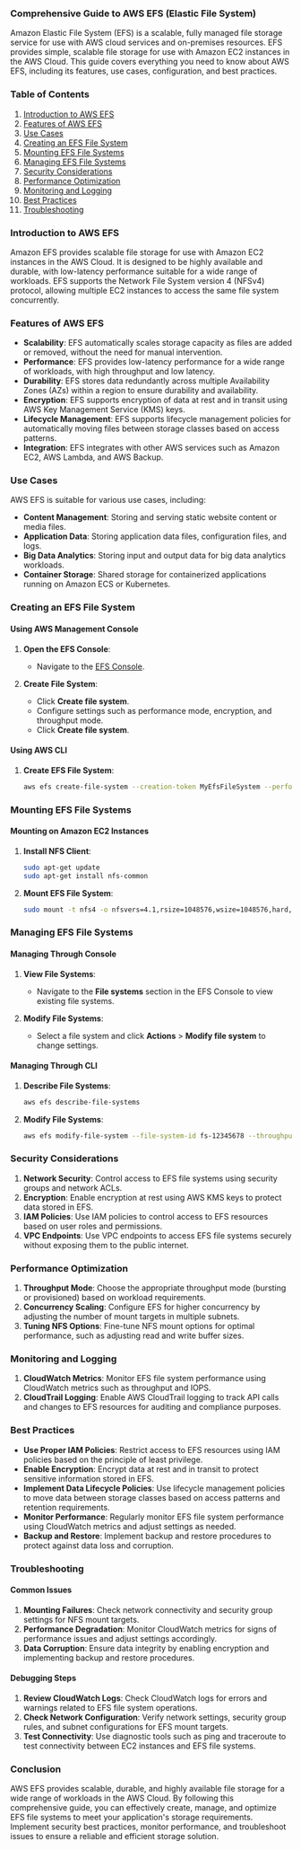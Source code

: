### Comprehensive Guide to AWS EFS (Elastic File System)

Amazon Elastic File System (EFS) is a scalable, fully managed file storage service for use with AWS cloud services and on-premises resources. EFS provides simple, scalable file storage for use with Amazon EC2 instances in the AWS Cloud. This guide covers everything you need to know about AWS EFS, including its features, use cases, configuration, and best practices.

### Table of Contents

1. [Introduction to AWS EFS](#introduction)
2. [Features of AWS EFS](#features)
3. [Use Cases](#use-cases)
4. [Creating an EFS File System](#creating-efs)
5. [Mounting EFS File Systems](#mounting-efs)
6. [Managing EFS File Systems](#managing-efs)
7. [Security Considerations](#security)
8. [Performance Optimization](#performance)
9. [Monitoring and Logging](#monitoring)
10. [Best Practices](#best-practices)
11. [Troubleshooting](#troubleshooting)

### Introduction to AWS EFS

Amazon EFS provides scalable file storage for use with Amazon EC2 instances in the AWS Cloud. It is designed to be highly available and durable, with low-latency performance suitable for a wide range of workloads. EFS supports the Network File System version 4 (NFSv4) protocol, allowing multiple EC2 instances to access the same file system concurrently.

### Features of AWS EFS

- **Scalability**: EFS automatically scales storage capacity as files are added or removed, without the need for manual intervention.
- **Performance**: EFS provides low-latency performance for a wide range of workloads, with high throughput and low latency.
- **Durability**: EFS stores data redundantly across multiple Availability Zones (AZs) within a region to ensure durability and availability.
- **Encryption**: EFS supports encryption of data at rest and in transit using AWS Key Management Service (KMS) keys.
- **Lifecycle Management**: EFS supports lifecycle management policies for automatically moving files between storage classes based on access patterns.
- **Integration**: EFS integrates with other AWS services such as Amazon EC2, AWS Lambda, and AWS Backup.

### Use Cases

AWS EFS is suitable for various use cases, including:

- **Content Management**: Storing and serving static website content or media files.
- **Application Data**: Storing application data files, configuration files, and logs.
- **Big Data Analytics**: Storing input and output data for big data analytics workloads.
- **Container Storage**: Shared storage for containerized applications running on Amazon ECS or Kubernetes.

### Creating an EFS File System

#### Using AWS Management Console

1. **Open the EFS Console**:
   - Navigate to the [EFS Console](https://console.aws.amazon.com/efs).

2. **Create File System**:
   - Click **Create file system**.
   - Configure settings such as performance mode, encryption, and throughput mode.
   - Click **Create file system**.

#### Using AWS CLI

1. **Create EFS File System**:

   ```sh
   aws efs create-file-system --creation-token MyEfsFileSystem --performance-mode generalPurpose --encrypted
   ```

### Mounting EFS File Systems

#### Mounting on Amazon EC2 Instances

1. **Install NFS Client**:

   ```sh
   sudo apt-get update
   sudo apt-get install nfs-common
   ```

2. **Mount EFS File System**:

   ```sh
   sudo mount -t nfs4 -o nfsvers=4.1,rsize=1048576,wsize=1048576,hard,timeo=600,retrans=2 <efs-dns-name>:/ /mnt/efs
   ```

### Managing EFS File Systems

#### Managing Through Console

1. **View File Systems**:
   - Navigate to the **File systems** section in the EFS Console to view existing file systems.

2. **Modify File Systems**:
   - Select a file system and click **Actions** > **Modify file system** to change settings.

#### Managing Through CLI

1. **Describe File Systems**:

   ```sh
   aws efs describe-file-systems
   ```

2. **Modify File Systems**:

   ```sh
   aws efs modify-file-system --file-system-id fs-12345678 --throughput-mode bursting
   ```

### Security Considerations

1. **Network Security**: Control access to EFS file systems using security groups and network ACLs.
2. **Encryption**: Enable encryption at rest using AWS KMS keys to protect data stored in EFS.
3. **IAM Policies**: Use IAM policies to control access to EFS resources based on user roles and permissions.
4. **VPC Endpoints**: Use VPC endpoints to access EFS file systems securely without exposing them to the public internet.

### Performance Optimization

1. **Throughput Mode**: Choose the appropriate throughput mode (bursting or provisioned) based on workload requirements.
2. **Concurrency Scaling**: Configure EFS for higher concurrency by adjusting the number of mount targets in multiple subnets.
3. **Tuning NFS Options**: Fine-tune NFS mount options for optimal performance, such as adjusting read and write buffer sizes.

### Monitoring and Logging

1. **CloudWatch Metrics**: Monitor EFS file system performance using CloudWatch metrics such as throughput and IOPS.
2. **CloudTrail Logging**: Enable AWS CloudTrail logging to track API calls and changes to EFS resources for auditing and compliance purposes.

### Best Practices

- **Use Proper IAM Policies**: Restrict access to EFS resources using IAM policies based on the principle of least privilege.
- **Enable Encryption**: Encrypt data at rest and in transit to protect sensitive information stored in EFS.
- **Implement Data Lifecycle Policies**: Use lifecycle management policies to move data between storage classes based on access patterns and retention requirements.
- **Monitor Performance**: Regularly monitor EFS file system performance using CloudWatch metrics and adjust settings as needed.
- **Backup and Restore**: Implement backup and restore procedures to protect against data loss and corruption.

### Troubleshooting

#### Common Issues

1. **Mounting Failures**: Check network connectivity and security group settings for NFS mount targets.
2. **Performance Degradation**: Monitor CloudWatch metrics for signs of performance issues and adjust settings accordingly.
3. **Data Corruption**: Ensure data integrity by enabling encryption and implementing backup and restore procedures.

#### Debugging Steps

1. **Review CloudWatch Logs**: Check CloudWatch logs for errors and warnings related to EFS file system operations.
2. **Check Network Configuration**: Verify network settings, security group rules, and subnet configurations for EFS mount targets.
3. **Test Connectivity**: Use diagnostic tools such as ping and traceroute to test connectivity between EC2 instances and EFS file systems.

### Conclusion

AWS EFS provides scalable, durable, and highly available file storage for a wide range of workloads in the AWS Cloud. By following this comprehensive guide, you can effectively create, manage, and optimize EFS file systems to meet your application's storage requirements. Implement security best practices, monitor performance, and troubleshoot issues to ensure a reliable and efficient storage solution.